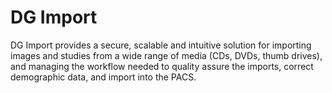 # DG Import

DG Import provides a secure, scalable and intuitive solution for importing images and studies from a wide range of media (CDs, DVDs, thumb drives), and managing the workflow needed to quality assure the imports, correct demographic data, and import into the PACS.
